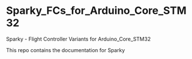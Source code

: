 # Sparky_FCs_for_Arduino_Core_STM32
Sparky - Flight Controller Variants for Arduino_Core_STM32

This repo contains the documentation for Sparky 
